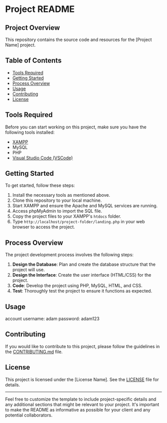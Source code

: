 # Project README

## Project Overview

This repository contains the source code and resources for the [Project Name] project. 

## Table of Contents

- [Tools Required](#tools-required)
- [Getting Started](#getting-started)
- [Process Overview](#process-overview)
- [Usage](#usage)
- [Contributing](#contributing)
- [License](#license)

## Tools Required

Before you can start working on this project, make sure you have the following tools installed:

- [XAMPP](https://www.apachefriends.org/index.html)
- MySQL
- PHP
- [Visual Studio Code (VSCode)](https://code.visualstudio.com/)

## Getting Started

To get started, follow these steps:

1. Install the necessary tools as mentioned above.
2. Clone this repository to your local machine.
3. Start XAMPP and ensure the Apache and MySQL services are running.
4. Access phpMyAdmin to import the SQL file.
5. Copy the project files to your XAMPP's `htdocs` folder.
6. Type `http://localhost/project-folder/landing.php` in your web browser to access the project.

## Process Overview

The project development process involves the following steps:

1. **Design the Database**: Plan and create the database structure that the project will use.
2. **Design the Interface**: Create the user interface (HTML/CSS) for the project.
3. **Code**: Develop the project using PHP, MySQL, HTML, and CSS.
4. **Test**: Thoroughly test the project to ensure it functions as expected.

## Usage

account
username: adam
password: adam123

## Contributing

If you would like to contribute to this project, please follow the guidelines in the [CONTRIBUTING.md](CONTRIBUTING.md) file.

## License

This project is licensed under the [License Name]. See the [LICENSE](LICENSE) file for details.

---

Feel free to customize the template to include project-specific details and any additional sections that might be relevant to your project. It's important to make the README as informative as possible for your client and any potential collaborators.
